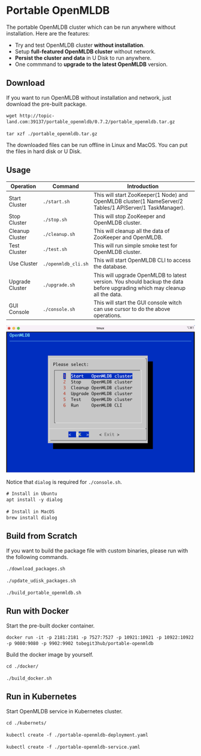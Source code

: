 # Portable OpenMLDB

The portable OpenMLDB cluster which can be run anywhere without installation. Here are the features:

* Try and test OpenMLDB cluster **without installation**.
* Setup **full-featured OpenMLDB cluster** without network.
* **Persist the cluster and data** in U Disk to run anywhere.
* One commmand to **upgrade to the latest OpenMLDB** version.

## Download

If you want to run OpenMLDB without installation and network, just download the pre-built package.

```
wget http://topic-land.com:39137/portable_openmldb/0.7.2/portable_openmldb.tar.gz

tar xzf ./portable_openmldb.tar.gz
```

The downloaded files can be run offline in Linux and MacOS. You can put the files in hard disk or U Disk.

## Usage

| Operation | Command | Introduction |
| --------- | ------- | ------------ |
| Start Cluster | `./start.sh` | This will start ZooKeeper(1 Node) and OpenMLDB cluster(1 NameServer/2 Tables/1 APIServer/1 TaskManager). |
| Stop Cluster | `./stop.sh` | This will stop ZooKeeper and OpenMLDB cluster.  |
| Cleanup Cluster | `./cleanup.sh` | This will cleanup all the data of ZooKeeper and OpenMLDB. |
| Test Cluster | `./test.sh` | This will run simple smoke test for OpenMLDB cluster. |
| Use Cluster | `./openmldb_cli.sh` | This will start OpenMLDB CLI to access the database. |
| Upgrade Cluster | `./upgrade.sh` | This will upgrade OpenMLDB to latest version. You should backup the data before upgrading which may cleanup all the data. |
| GUI Console | `./console.sh` | This will start the GUI console witch can use cursor to do the above operations. |

![](./images/portable_openmldb_console.png)

Notice that `dialog` is required for `./console.sh`.

```
# Install in Ubuntu
apt install -y dialog

# Install in MacOS
brew install dialog
```

## Build from Scratch

If you want to build the package file with custom binaries, please run with the following commands.

```
./download_packages.sh

./update_udisk_packages.sh

./build_portable_openmldb.sh
```

## Run with Docker

Start the pre-built docker container.

```
docker run -it -p 2181:2181 -p 7527:7527 -p 10921:10921 -p 10922:10922 -p 9080:9080 -p 9902:9902 tobegit3hub/portable-openmldb
```

Build the docker image by yourself.

```
cd ./docker/

./build_docker.sh
```

## Run in Kubernetes

Start OpenMLDB service in Kubernetes cluster.

```
cd ./kubernets/

kubectl create -f ./portable-openmldb-deployment.yaml

kubectl create -f ./portable-openmldb-service.yaml
```
